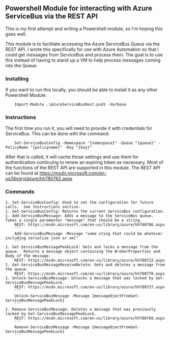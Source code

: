 ## Powershell Module for interacting with Azure ServiceBus via the REST API

This is my first attempt and writing a Powershell module, so I'm hoping this goes well.

This module is to facilitate accessing the Azure ServiceBus Queus via the REST API.  I wrote this specifically for use with Azure Automation so that I could get messages from ServiceBus and process them.  The goal is to use this instead of having to stand up a VM to help process messages coming into the Queue.

### Installing

If you want to run this locally, you should be able to install it as any other Powershell Module:
```
	Import-Module .\AzureServiceBusRest.psd1 -Verbose
```

### Instructions

The first time you run it, you will need to provide it with credentials for ServiceBus.  This can be done with the command:
```
	Set-ServiceBusConfig -Namespace "{namespace}" -Queue "{queue}" -PolicyName "{policyname}" -Key "{key}"
```
	
After that is called, it will cache those settings and use them for authentication continuing to renew an expiring token as necessary.  Most of the functions of the REST API are supported in this module.  The REST API can be found at https://msdn.microsoft.com/en-us/library/azure/hh780762.aspx

### Commands

	1. Set-ServiceBusConfig: Used to set the configuration for future calls.  See Instructions section.
	1. Get-ServiceBusConfig: Returns the current ServiceBus configuration.
	1. Add-ServiceBusMessage: Adds a message to the ServiceBus queue.  Takes a single paramenter "message" that should be a string.
		REST: https://msdn.microsoft.com/en-us/library/azure/hh780786.aspx
		```
		Add-ServiceBusMessage -Message "some sting that could be whatever including serialize json or xml"
		```
	1. Get-ServiceBusMessagePeekLock: Gets and locks a message from the queue.  Returns a message object containing the BrokerProperties and Body of the message.
		REST: https://msdn.microsoft.com/en-us/library/azure/hh780722.aspx
	1. Get-ServiceBusMessageReceiveDelete: Gets and deletes a message from the queue.
		REST: https://msdn.microsoft.com/en-us/library/azure/hh780770.aspx
	1. Unlock-ServiceBusMessage: Unlocks a message that was locked by Get-ServiceBusMessagePeekLock.
		REST: https://msdn.microsoft.com/en-us/library/azure/hh780737.aspx
		```
		Unlock-ServiceBusMessage -Message {messageOjectFromGet-ServiceBusMessagePeekLock}
		```
	1. Remove-ServiceBusMessage: Deletes a message that was previously locked by Get-ServiceBusMessagePeekLock.
		REST: https://msdn.microsoft.com/en-us/library/azure/hh780768.aspx
		```
		Remove-ServiceBusMessage -Message {messageOjectFromGet-ServiceBusMessagePeekLock}
		```
